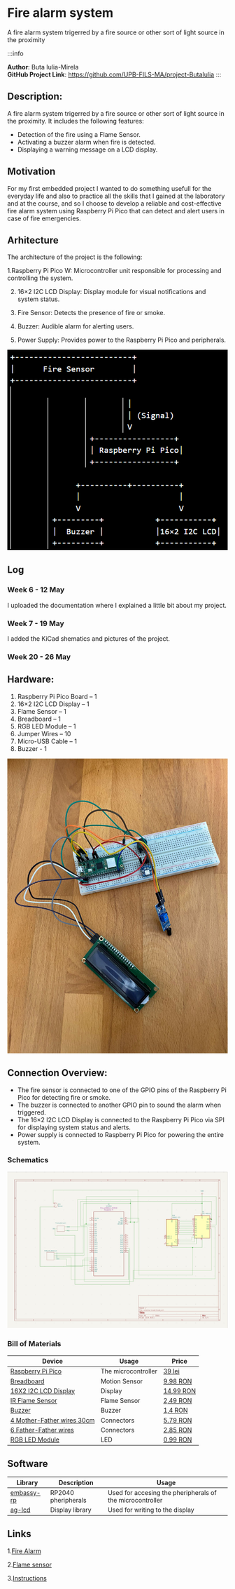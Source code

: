 # Fire alarm system
A fire alarm system trigerred by a fire source or other sort of light source in the proximity

:::info

**Author**: Buta Iulia-Mirela \
**GitHub Project Link**: https://github.com/UPB-FILS-MA/project-ButaIulia
:::

## Description: 

A fire alarm system trigerred by a fire source or other sort of light source in the proximity. It includes the following features:
- Detection of the fire using a Flame Sensor.
- Activating a buzzer alarm when fire is detected.
- Displaying a warning message on a LCD display.

## Motivation
For my first embedded project I wanted to do something usefull for the everyday life and also to practice all the skills that I gained at the laboratory and at the course, and so I choose to  develop a reliable and cost-effective fire alarm system using Raspberry Pi Pico that can detect and alert users in case of fire emergencies.

## Arhitecture
The architecture of the project is the following:

1.Raspberry Pi Pico W: Microcontroller unit responsible for processing and controlling the system.

2. 16×2 I2C LCD Display: Display module for visual notifications and system status.

3. Fire Sensor: Detects the presence of fire or smoke.

4. Buzzer: Audible alarm for alerting users.

5. Power Supply: Provides power to the Raspberry Pi Pico and peripherals.

![arhitecture](image.png)


## Log

<!-- write every week your progress here -->

### Week 6 - 12 May
I uploaded the documentation where I explained a little bit about my project.

### Week 7 - 19 May
I added the KiCad shematics and pictures of the project.
### Week 20 - 26 May

## Hardware:

1. Raspberry Pi Pico Board – 1
2. 16×2 I2C LCD Display – 1
3. Flame Sensor – 1
4. Breadboard – 1
5. RGB LED Module – 1
6. Jumper Wires – 10
7. Micro-USB Cable – 1
9. Buzzer - 1

![hardware](picture.jpeg)

## Connection Overview:
* The fire sensor is connected to one of the GPIO pins of the Raspberry Pi Pico for detecting fire or smoke.
* The buzzer is connected to another GPIO pin to sound the alarm when triggered.
* The 16×2 I2C LCD Display is connected to the Raspberry Pi Pico via SPI for displaying system status and alerts.
* Power supply is connected to Raspberry Pi Pico for powering the entire system.

### Schematics

![kicad](kicad-1.jpeg)

### Bill of Materials

<!-- Fill out this table with all the hardware components that you might need.

The format is

| [Device](link://to/device) | This is used ... | [price](link://to/store) |



-->

| Device                                                                                                  | Usage               | Price                                                                                                                                                                                                                                                                                |
|-|-|-|
|[Raspberry Pi Pico](https://www.optimusdigital.ro/en/raspberry-pi-boards/12394-raspberry-pi-pico-w.html) | The microcontroller | [39 lei](https://www.optimusdigital.ro/en/raspberry-pi-boards/12394-raspberry-pi-pico-w.html)|
| [Breadboard](https://components101.com/sites/default/files/component_datasheet/HC%20SR501%20PIR%20Sensor%20Datasheet.pdf) | Motion Sensor | [9.98 RON](https://www.optimusdigital.ro/en/breadboards/8-breadboard-hq-830-points.html?search_query=breadboard&results=415&HTTP_REFERER=https%3A%2F%2Fwww.optimusdigital.ro%2Fen%2Fsearch%3Fcontroller%3Dsearch%26orderby%3Dposition%26orderway%3Ddesc%26search_query%3Dbreadboard%26submit_search%3D)|
| [16X2 I2C LCD Display](https://www.optimusdigital.ro/ro/optoelectronice-lcd-uri/62-lcd-1602-cu-interfata-i2c-si-backlight-galben-verde.html) | Display | [14,99 RON](https://www.optimusdigital.ro/ro/optoelectronice-lcd-uri/62-lcd-1602-cu-interfata-i2c-si-backlight-galben-verde.html) |
| [IR Flame Sensor](https://www.optimusdigital.ro/en/optical-sensors/110-ir-flame-sensor.html) | Flame Sensor | [2,49 RON](https://www.optimusdigital.ro/en/optical-sensors/110-ir-flame-sensor.html) |
| [Buzzer](https://www.optimusdigital.ro/en/buzzers/634-5v-passive-buzzer.html?search_query=buzzer&results=88&HTTP_REFERER=https%3A%2F%2Fwww.optimusdigital.ro%2Fen%2Fsearch%3Fcontroller%3Dsearch%26orderby%3Dposition%26orderway%3Ddesc%26search_query%3Dbuzzer%26submit_search%3D) | Buzzer | [1,4 RON](https://www.optimusdigital.ro/en/buzzers/634-5v-passive-buzzer.html?search_query=buzzer&results=88&HTTP_REFERER=https%3A%2F%2Fwww.optimusdigital.ro%2Fen%2Fsearch%3Fcontroller%3Dsearch%26orderby%3Dposition%26orderway%3Ddesc%26search_query%3Dbuzzer%26submit_search%3D) |
| [4 Mother-Father wires 30cm](https://www.optimusdigital.ro/en/wires-with-connectors/879-30-cm-male-female-wires-10p.html?search_query=wires&results=567) | Connectors| [5.79 RON](https://www.optimusdigital.ro/en/wires-with-connectors/879-30-cm-male-female-wires-10p.html?search_query=wires&results=567) |
| [6 Father-Father wires](https://www.optimusdigital.ro/en/wires-with-connectors/879-30-cm-male-female-wires-10p.html?search_query=wires&results=567) | Connectors | [2.85 RON](https://www.optimusdigital.ro/en/wires-with-connectors/879-30-cm-male-female-wires-10p.html?search_query=wires&results=567) |
| [RGB LED Module](https://www.optimusdigital.ro/en/wires-with-connectors/879-30-cm-male-female-wires-10p.html?search_query=wires&results=567) | LED | [0.99 RON](https://www.optimusdigital.ro/en/wires-with-connectors/879-30-cm-male-female-wires-10p.html?search_query=wires&results=567) |

## Software

| Library | Description | Usage |
|-|-|-|
| [embassy-rp](https://github.com/embassy-rs/embassy/tree/main/embassy-rp) | RP2040 pheripherals | Used for accesing the pheripherals of the microcontroller  |
| [ag-lcd](https://github.com/mjhouse/ag-lcd) | Display library | Used for writing to the display |

## Links

<!-- Add a few links that inspired you and that you think you will use for your project -->

1.[Fire Alarm](https://how2electronics.com/fire-alarm-system-using-flame-sensor-raspberry-pi-pico/)

2.[Flame sensor](https://diyprojectslab.com/flame-sensor-with-raspberry-pi-pico/)

3.[Instructions](https://www.youtube.com/watch?v=y1_scz9I0go)

